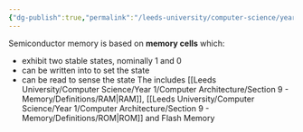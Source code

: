 ```yaml
---
{"dg-publish":true,"permalink":"/leeds-university/computer-science/year-1/computer-architecture/section-9-memory/semiconductor-memory/"}
---
```


Semiconductor memory is based on **memory cells** which:
- exhibit two stable states, nominally 1 and 0
- can be written into to set the state
- can be read to sense the state
The includes [[Leeds University/Computer Science/Year 1/Computer Architecture/Section 9 - Memory/Definitions/RAM\|RAM]], [[Leeds University/Computer Science/Year 1/Computer Architecture/Section 9 - Memory/Definitions/ROM\|ROM]] and Flash Memory
